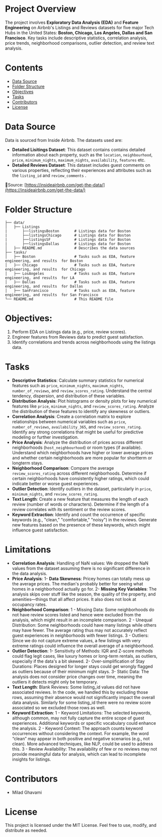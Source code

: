 # Project Overview
The project involves **Exploratory Data Analysis (EDA)** and **Feature Engineering** on Airbnb's Listings and Reviews datasets for five major Tech Hubs in the United States: **Boston, Chicago, Los Angeles, Dallas and San Francisco**. Key tasks include descriptive statistics, correlation analysis, price trends, neighborhood comparisons, outlier detection, and review text analysis.

# Contents
- [Data Source](https://github.com/venkapk/machine-learning/edit/master/README.md#data-source)
- [Folder Structure](https://github.com/venkapk/machine-learning/edit/master/README.md#folder-structure)
- [Objectives](https://github.com/venkapk/machine-learning/edit/master/README.md#objectives)
- [Tasks](https://github.com/venkapk/machine-learning/edit/master/README.md#tasks)
- [Contributors](https://github.com/venkapk/machine-learning/edit/master/README.md#contributors)
- [License](https://github.com/venkapk/machine-learning/edit/master/README.md#license)

# Data Source
Data is sourced from Inside Airbnb. The datasets used are:
- **Detailed Lisitings Dataset**: This dataset contains contains detailed information about each property, such as the `location`, `neighbourhood`, `price`, `minimum_nights`, `maximum_nights`, `availability`, `features` etc.
- **Detailed Reviews Dataset**: This dataset includes guest comments on various properties, reflecting their experiences and attributes such as the `listing_id` and `review_comments` .

🔗Source: [https://insideairbnb.com/get-the-data/](https://insideairbnb.com/get-the-data/)

# Folder Structure

    ├── data/
    │   ├── Listings
    |       ├──listingsBoston       # Listings data for Boston
    |       ├──listingsChicago      # Listings data for Boston
    |       ├──listingsSF           # Listings data for Boston
    |       ├──listingsDallas       # Listings data for Boston
    │   ├── README.md               # Describes the data sources
    ├── tasks/
    │   ├── Boston                  # Tasks such as EDA, feature engineering, and results  for Boston
    │   ├── Chicago                 # Tasks such as EDA, feature engineering, and results  for Chicago
    │   ├── LosAngeles              # Tasks such as EDA, feature engineering, and results  for LA
    │   ├── Dallas                  # Tasks such as EDA, feature engineering, and results  for Dallas
    │   ├── SanFrancisco            # Tasks such as EDA, feature engineering, and results  for San Francisco
    └── README.md                   # This README file

# Objectives:
1. Perform EDA on Listings data (e.g., price, review scores).
2. Engineer features from Reviews data to predict guest satisfaction.
3. Identify correlations and trends across neighborhoods using the listings data.

# Tasks
* **Descriptive Statistics**: Calculate summary statistics for numerical features such as `price`, `minimum_nights`, `maximum_nights`, `number_of_reviews`, and
`review_scores_rating`. Understand the central tendency, dispersion, and distribution of these variables.
* **Distribution Analysis**: Plot histograms or density plots for key numerical features like `price`, `minimum_nights`, and `review_scores_rating`. Analyze the
distribution of these features to identify any skewness or outliers.
* **Correlation Analysis**: Create a correlation matrix to explore relationships between numerical variables such as `price`, `number_of_reviews`, `availability_365`,
and `review_scores_rating`. Identify any strong correlations that might be useful for predictive modeling or further investigation.
* **Price Analysis**: Analyze the distribution of prices across different neighborhoods (`host_neighbourhood`) or room types (if available). Understand which
neighborhoods have higher or lower average prices and whether certain neighborhoods are more popular for shortterm or longterm stays.
* **Neighborhood Comparison**: Compare the average `review_scores_rating` across different neighborhoods. Determine if certain neighborhoods have consistently higher
ratings, which could indicate better or worse guest experiences.
* **Outlier Detection**: Identify outliers in the dataset, particularly in `price`, `minimum_nights`, and `review_scores_rating`.
* **Text Length**: Create a new feature that measures the length of each review (number of words or characters). Determine if the length of a review
correlates with its sentiment or the review scores.
* **Keyword Extraction**: Identify and count the occurrence of specific keywords (e.g., "clean," "comfortable," "noisy") in the reviews. Generate new features based on the
presence of these keywords, which might influence guest satisfaction.

# Limitations
* **Correlation Analysis**: Handling of NaN values: We dropped the NaN values from the dataset assuming there is no significant difference in the data analysis. 
* **Price Analysis**:
1- **Data Skewness**: Pricey homes can totally mess up the average prices. The median's probably better for seeing what homes in a neighborhood actually go for. 
2- **Missing Key Variables**: The analysis skips over stuff like the season, the quality of the property, and amenities—things that all affect prices. It also does not look at occupancy rates. 
* **Neighborhood Comparison**:
1 - Missing Data: Some neighborhoods do not have review scores listed and hence were excluded from the analysis, which might result in an incomplete comparison. 
2 - Unequal Distribution: Some neighborhoods could have many listings while others may have fewer. The average rating thus may not accurately reflect guest experiences in neighborhoods with fewer listings. 
3 - Outliers: Since we do not capture extreme values, a few listings with very extreme ratings could influence the overall average of a neighborhood. 
* **Outlier Detection**:
1- Sensitivity of Methods: IQR and Z-score methods could flag legit cases, like luxury homes or long-term rentals, as outliers, especially if the data's a bit skewed. 
2- Over-simplification of Stay Durations: Places designed for longer stays could get wrongly flagged as outliers because of their minimum night stays. 
3- Static Data: The analysis does not consider price changes over time, meaning the outliers it detects might only be temporary. 
* **Text Length**: Blank Reviews: Some listing_id values did not have associated reviews. In the code, we handled this by excluding those rows, assuming their absence would not significantly impact the overall data analysis. Similarly for some listing_id there were no review score associated so we excluded those rows as well. 
* **Keyword Extraction**:
1 - Keyword Limitations: The selected keywords, although common, may not fully capture the entire scope of guest experiences. Additional keywords or specific vocabulary could enhance the analysis. 
2 - Keyword Context: The approach counts keyword occurrences without considering the context. For example, the word “clean” may appear in both positive and negative scenarios (e.g., not clean). More advanced techniques, like NLP, could be used to address this. 
3 - Review Availability: The availability of few or no reviews may not provide meaningful data for analysis, which can lead to incomplete insights for listings. 

# Contributors
* Milad Ghavami

# License
This project is licensed under the MIT License. Feel free to use, modify, and distribute as needed.
